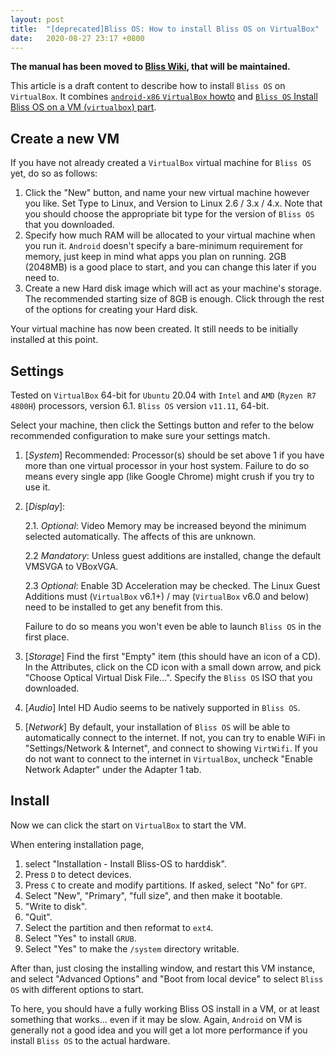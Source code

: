 ```yaml
---
layout: post
title:  "[deprecated]Bliss OS: How to install Bliss OS on VirtualBox"
date:   2020-08-27 23:17 +0800
---
```


**The manual has been moved to [Bliss Wiki](https://docs.blissos.org/install-bliss-os/install-in-a-virtual-machine/install-in-virtualbox), that will be maintained.**

This article is a draft content to describe how to install `Bliss OS` on `VirtualBox`. It combines [`android-x86` `VirtualBox` howto](https://www.android-x86.org/documentation/virtualbox.html) and [`Bliss OS` Install Bliss OS on a VM (`virtualbox`) part](https://docs.blissroms.com/Bliss%20OS/installation-guide-misc/).

## Create a new VM

If you have not already created a `VirtualBox` virtual machine for `Bliss OS` yet, do so as follows:

1. Click the "New" button, and name your new virtual machine however you like. Set Type to Linux, and Version to Linux 2.6 / 3.x / 4.x. Note that you should choose the appropriate bit type for the version of `Bliss OS` that you downloaded.
2. Specify how much RAM will be allocated to your virtual machine when you run it. `Android` doesn't specify a bare-minimum requirement for memory, just keep in mind what apps you plan on running. 2GB (2048MB) is a good place to start, and you can change this later if you need to.
3. Create a new Hard disk image which will act as your machine's storage. The recommended starting size of 8GB is enough. Click through the rest of the options for creating your Hard disk.

Your virtual machine has now been created. It still needs to be initially installed at this point.

## Settings

Tested on `VirtualBox` 64-bit for `Ubuntu` 20.04 with `Intel` and `AMD` (`Ryzen R7 4800H`) processors, version 6.1. `Bliss OS` version `v11.11`, 64-bit.

Select your machine, then click the Settings button and refer to the below recommended configuration to make sure your settings match.

1. [*System*] Recommended: Processor(s) should be set above 1 if you have more than one virtual processor in your host system. Failure to do so means every single app (like Google Chrome) might crush if you try to use it.

2. [*Display*]: 
    
    2.1. *Optional*: Video Memory may be increased beyond the minimum selected automatically. The affects of this are unknown.
    
    2.2 *Mandatory*: Unless guest additions are installed, change the default VMSVGA to VBoxVGA.
        
    2.3 *Optional*: Enable 3D Acceleration may be checked. The Linux Guest Additions must (`VirtualBox` v6.1+) / may (`VirtualBox` v6.0 and below) need to be installed to get any benefit from this.
    
    Failure to do so means you won't even be able to launch `Bliss OS` in the first place.
    
3. [*Storage*] Find the first "Empty" item (this should have an icon of a CD). In the Attributes, click on the CD icon with a small down arrow, and pick "Choose Optical Virtual Disk File...". Specify the `Bliss OS` ISO that you downloaded.
    
4. [*Audio*] Intel HD Audio seems to be natively supported in `Bliss OS`.
    
5. [*Network*] By default, your installation of `Bliss OS` will be able to automatically connect to the internet. If not, you can try to enable WiFi in "Settings/Network & Internet", and connect to showing `VirtWifi`. If you do not want to connect to the internet in `VirtualBox`, uncheck "Enable Network Adapter" under the Adapter 1 tab.

## Install

Now we can click the start on `VirtualBox` to start the VM.

When entering installation page, 
1. select "Installation - Install Bliss-OS to harddisk".
2. Press `D` to detect devices. 
3. Press `C` to create and modify partitions. If asked, select "No" for `GPT`. 
4. Select "New", "Primary", "full size", and then make it bootable.
5. "Write to disk". 
6. "Quit". 
7. Select the partition and then reformat to `ext4`.
8. Select "Yes" to install `GRUB`. 
9. Select "Yes" to make the `/system` directory writable.

After than, just closing the installing window, and restart this VM instance, and select "Advanced Options" and "Boot from local device" to select `Bliss OS` with different options to start.

To here, you should have a fully working Bliss OS install in a VM, or at least something that works... even if it may be slow. Again, `Android` on VM is generally not a good idea and you will get a lot more performance if you install `Bliss OS` to the actual hardware.
